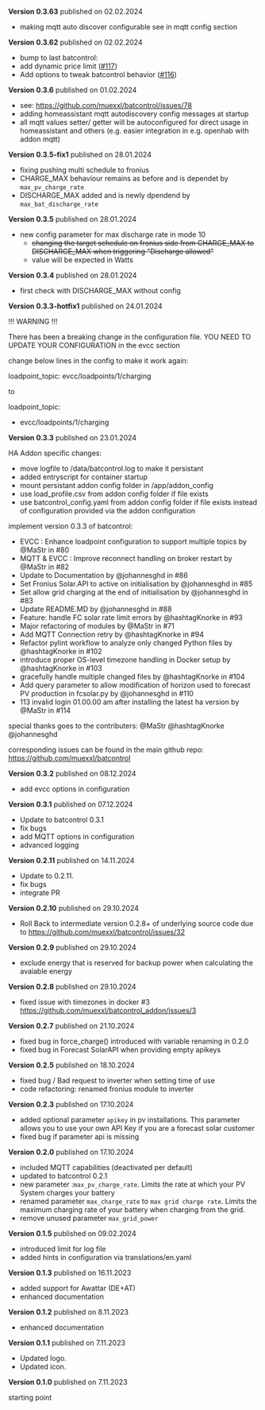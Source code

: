 **Version 0.3.63** published on 02.02.2024
- making mqtt auto discover configurable see in mqtt config section

**Version 0.3.62** published on 02.02.2024
- bump to last batcontrol:
- add dynamic price limit ([#117](https://github.com/muexxl/batcontrol/pull/117))
- Add options to tweak batcontrol behavior ([#116](https://github.com/muexxl/batcontrol/pull/116))

**Version 0.3.6** published on 01.02.2024
- see: https://github.com/muexxl/batcontrol/issues/78
- adding homeassistant mqtt autodiscovery config messages at startup
- all mqtt values setter/ getter will be autoconfigured for direct usage in homeassistant and others (e.g. easier integration in e.g. openhab with addon mqtt)

**Version 0.3.5-fix1** published on 28.01.2024
- fixing pushing multi schedule to fronius
- CHARGE_MAX behaviour remains as before and is dependet by ``max_pv_charge_rate``
- DISCHARGE_MAX added and is newly dpendend by ``max_bat_discharge_rate``

**Version 0.3.5** published on 28.01.2024
- new config parameter for max discharge rate in mode 10
  - ~~changing the target schedule on fronius side from CHARGE_MAX to DISCHARGE_MAX when triggering "Discharge allowed"~~
  - value will be expected in Watts

**Version 0.3.4** published on 28.01.2024
- first check with DISCHARGE_MAX without config

**Version 0.3.3-hotfix1** published on 24.01.2024

!!! WARNING !!!

There has been a breaking change in the configuration file.
YOU NEED TO UPDATE YOUR CONFIGURATION in the evcc section

change below lines in the config to make it work again:

loadpoint_topic: evcc/loadpoints/1/charging

to

loadpoint_topic:

- evcc/loadpoints/1/charging

**Version 0.3.3** published on 23.01.2024

HA Addon specific changes:

- move logfile to /data/batcontrol.log to make it persistant
- added entryscript for container startup
- mount persistant addon config folder in /app/addon_config
- use load_profile.csv from addon config folder if file exists
- use batcontrol_config.yaml from addon config folder if file exists instead of configuration provided via the addon configuration

implement version 0.3.3 of batcontrol:

- EVCC : Enhance loadpoint configuration to support multiple topics by @MaStr in #80
- MQTT & EVCC : Improve reconnect handling on broker restart by @MaStr in #82
- Update to Documentation by @johannesghd in #86
- Set Fronius Solar.API to active on initialisation by @johannesghd in #85
- Set allow grid charging at the end of initialisation by @johannesghd in #83
- Update README.MD by @johannesghd in #88
- Feature: handle FC solar rate limit errors by @hashtagKnorke in #93
- Major refactoring of modules by @MaStr in #71
- Add MQTT Connection retry by @hashtagKnorke in #94
- Refactor pylint workflow to analyze only changed Python files by @hashtagKnorke in #102
- introduce proper OS-level timezone handling in Docker setup by @hashtagKnorke in #103
- gracefully handle multiple changed files by @hashtagKnorke in #104
- Add query parameter to allow modification of horizon used to forecast PV production in fcsolar.py by @johannesghd in #110
- 113 invalid login 01.00.00 am after installing the latest ha version by @MaStr in #114

special thanks goes to the contributers:
@MaStr
@hashtagKnorke
@johannesghd

corresponding issues can be found in the main github repo:
https://github.com/muexxl/batcontrol

**Version 0.3.2** published on 08.12.2024

- add evcc options in configuration

**Version 0.3.1** published on 07.12.2024

- Update to batcontrol 0.3.1
- fix bugs
- add MQTT options in configuration
- advanced logging

**Version 0.2.11** published on 14.11.2024

- Update to 0.2.11.
- fix bugs
- integrate PR

**Version 0.2.10** published on 29.10.2024

- Roll Back to intermediate version 0.2.8+ of underlying source code due to https://github.com/muexxl/batcontrol/issues/32

**Version 0.2.9** published on 29.10.2024

- exclude energy that is reserved for backup power when calculating the avaiable energy

**Version 0.2.8** published on 29.10.2024

- fixed issue with timezones in docker #3 https://github.com/muexxl/batcontrol_addon/issues/3

**Version 0.2.7** published on 21.10.2024

- fixed bug in force_charge() introduced with variable renaming in 0.2.0
- fixed bug in Forecast SolarAPI when providing empty apikeys

**Version 0.2.5** published on 18.10.2024

- fixed bug / Bad request to inverter when setting time of use
- code refactoring: renamed fronius module to inverter

**Version 0.2.3** published on 17.10.2024

- added optional parameter `apikey` in pv installations. This parameter allows you to use your own API Key if you are a forecast solar customer
- fixed bug if parameter api is missing

**Version 0.2.0** published on 17.10.2024

- included MQTT capabilities (deactivated per default)
- updated to batcontrol 0.2.1
- new parameter :`max_pv_charge_rate`. Limits the rate at which your PV System charges your battery
- renamed parameter `max_charge_rate` to `max grid charge rate`. Limits the maximum charging rate of your battery when charging from the grid.
- remove unused parameter `max_grid_power`

**Version 0.1.5** published on 09.02.2024

- introduced limit for log file
- added hints in configuration via translations/en.yaml

**Version 0.1.3** published on 16.11.2023

- added support for Awattar (DE+AT)
- enhanced documentation

**Version 0.1.2** published on 8.11.2023

- enhanced documentation

**Version 0.1.1** published on 7.11.2023

- Updated logo.
- Updated icon.

**Version 0.1.0** published on 7.11.2023

starting point
